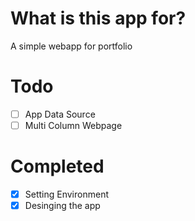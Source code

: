 # What is this app for?
A simple webapp for portfolio
# Todo
 - [ ] App Data Source
 - [ ] Multi Column Webpage

# Completed
 - [x] Setting Environment
 - [x] Desinging the app